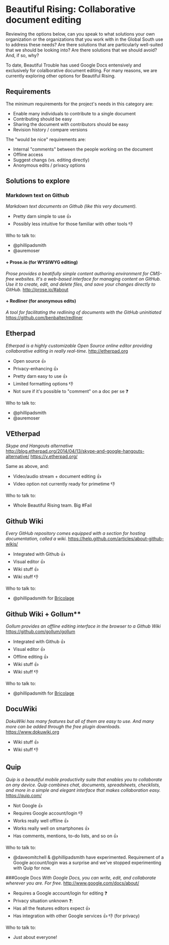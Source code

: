 Beautiful Rising: Collaborative document editing
================================================

Reviewing the options below, can you speak to what solutions your own organization or the organizations that you work with in the Global South use to address these needs? Are there solutions that are particularly well-suited that we should be looking into? Are there solutions that we should avoid? And, if so, why?

To date, Beautiful Trouble has used Google Docs entensively and exclusively for colalborative document editing. For many reasons, we are currently exploring other options for Beautiful Rising.

## Requirements

The minimum requirements for the project's needs in this category are:

* Enable many individuals to contribute to a single document
* Contributing should be easy
* Sharing the document with contributors should be easy
* Revision history / compare versions

The "would be nice" requirements are:

* Internal "comments" between the people working on the document
* Offline access
* Suggest changs (vs. editing directly)
* Anonymous edits / privacy options

## Solutions to explore

### Markdown text on Github
_Markdown text documents on Github (like this very document)._

* Pretty darn simple to use :thumbsup:
* Possibly less intuitive for those familiar with other tools :thumbsdown:

Who to talk to:
* @phillipadsmith 
* @auremoser

#### + Prose.io (for WYSIWYG editing)
_Prose provides a beatifully simple content authoring environment for CMS-free websites. It's a web-based interface for managing content on GitHub. Use it to create, edit, and delete files, and save your changes directly to GitHub._
http://prose.io/#about


#### + Redliner (for anonymous edits)
_A tool for facilitating the redlining of documents with the GitHub uninitiated_
https://github.com/benbalter/redliner


## Etherpad
_Etherpad is a highly customizable Open Source online editor providing collaborative editing in really real-time._
http://etherpad.org

* Open source :thumbsup:
* Privacy-enhancing :thumbsup:
* Pretty darn easy to use :thumbsup:
* Limited formatting options :thumbsdown:
* Not sure if it's possible to "comment" on a doc per se :question:

Who to talk to:
* @phillipadsmith 
* @auremoser

## VEtherpad
_Skype and Hangouts alternative_
http://blog.etherpad.org/2014/04/13/skype-and-google-hangouts-alternative/
https://v.etherpad.org/

Same as above, and:

* Video/audio stream + document editing :thumbsup:
* Video option not currently ready for primetime :thumbsdown:

Who to talk to:
* Whole Beautiful Rising team. Big #Fail

## Github Wiki
_Every GitHub repository comes equipped with a section for hosting documentation, called a wiki._
https://help.github.com/articles/about-github-wikis/

* Integrated with Github :thumbsup:
* Visual editor :thumbsup:
* Wiki stuff :thumbsup:
* Wiki stuff :thumbsdown:

Who to talk to:
* @phillipadsmith for [Bricolage](https://github.com/bricoleurs/bricolage/wiki)

## Github Wiki + Gollum** 
_Gollum provides an offline editing interface in the browser to a Github Wiki_
https://github.com/gollum/gollum

* Integrated with Github :thumbsup:
* Visual editor :thumbsup:
* Offline editing :thumbsup:
* Wiki stuff :thumbsup:
* Wiki stuff :thumbsdown:

Who to talk to:
* @phillipadsmith for [Bricolage](https://github.com/bricoleurs/bricolage/wiki)

## DocuWiki
_DokuWiki has many features but all of them are easy to use. And many more can be added through the free plugin downloads._
https://www.dokuwiki.org

* Wiki stuff :thumbsup:
* Wiki stuff :thumbsdown:

## Quip
_Quip is a beautiful mobile productivity suite that enables you to collaborate on any device. Quip combines chat, documents, spreadsheets, checklists, and more in a simple and elegant interface that makes collaboration easy._
https://quip.com/

* Not Google :thumbsup:
* Requires Google account/login :thumbsdown:
* Works really well offline :thumbsup:
* Works really well on smartphones :thumbsup:
* Has comments, mentions, to-do lists, and so on :thumbsup:

Who to talk to:
* @daveomitchell & @phillipadsmith have experimented. Requirement of a Google account/login was a surprise and we've stopped experimenting with Quip for now.

###Google Docs
_With Google Docs, you can write, edit, and collaborate wherever you are. For free._
http://www.google.com/docs/about/

* Requires a Google account/login for editing :question:
* Privacy situation unknown :question::
* Has all the features editors expect :thumbsup:
* Has integration with other Google services :thumbsup: :thumbsdown: (for privacy)

Who to talk to:
* Just about everyone!

[aadk]: http://actionaid.org
[bt]: http://beautifultrouble.org
[bsol]: http://beautifulsolutions.info
[brising]: http://beautifulrising.org
[advisorynetwork]: http://beautifulrising.org/news/#announcing-the-first-members-of-the-beautiful-rising-advisory-network
